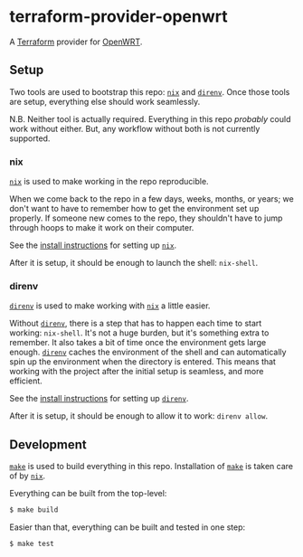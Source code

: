 # terraform-provider-openwrt

A [Terraform][] provider for [OpenWRT][].

## Setup

Two tools are used to bootstrap this repo: [`nix`][] and [`direnv`][].
Once those tools are setup,
everything else should work seamlessly.

N.B. Neither tool is actually required.
Everything in this repo _probably_ could work without either.
But, any workflow without both is not currently supported.

### nix

[`nix`][] is used to make working in the repo reproducible.

When we come back to the repo in a few days, weeks, months, or years;
we don't want to have to remember how to get the environment set up properly.
If someone new comes to the repo,
they shouldn't have to jump through hoops to make it work on their computer.

See the [install instructions][nix install] for setting up [`nix`][].

After it is setup, it should be enough to launch the shell: `nix-shell`.

### direnv

[`direnv`][] is used to make working with [`nix`][] a little easier.

Without [`direnv`][],
there is a step that has to happen each time to start working: `nix-shell`.
It's not a huge burden,
 but it's something extra to remember.
It also takes a bit of time once the environment gets large enough.
[`direnv`][] caches the environment of the shell and can automatically spin up the
environment when the directory is entered.
This means that working with the project after the initial setup is seamless,
and more efficient.

See the [install instructions][direnv install] for setting up [`direnv`][].

After it is setup,
it should be enough to allow it to work: `direnv allow`.

## Development

[`make`][] is used to build everything in this repo.
Installation of [`make`][] is taken care of by [`nix`][].

Everything can be built from the top-level:

```sh
$ make build
```

Easier than that,
everything can be built and tested in one step:

```sh
$ make test
```

[`direnv`]: https://github.com/direnv/direnv
[`make`]: https://www.gnu.org/software/make/
[`nix`]: https://nixos.org
[direnv install]: https://github.com/direnv/direnv#install
[nix install]: https://nixos.org/nix/
[openwrt]: https://openwrt.org/
[terraform]: https://www.terraform.io/

